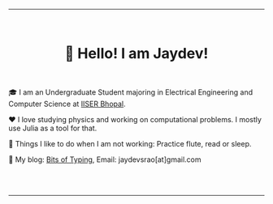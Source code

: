 <hr style=""/>

<br>

<h1 align="center">👋 Hello! I am Jaydev!</h1>

<br>

🎓 I am an Undergraduate Student majoring in Electrical Engineering and Computer Science at [IISER Bhopal](https://iiserb.ac.in).

❤️ I love studying physics and working on computational problems. I mostly use Julia as a tool for that.

🎥 Things I like to do when I am not working: Practice flute, read or sleep.

📱 My blog: [Bits of Typing](https://jaydevsr.github.io/blog), Email: jaydevsrao[at]gmail.com

<br><br>

<hr style=""/>
